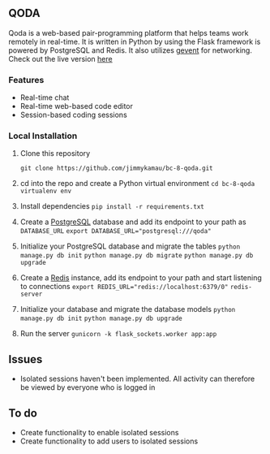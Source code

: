 ## QODA

Qoda is a web-based pair-programming platform that helps teams work remotely in real-time. It is written in Python by using the Flask framework is powered by PostgreSQL and Redis. It also utilizes [gevent](http://www.gevent.org/index.html) for networking. Check out the live version [here](http://qoda.apps.winguh.com) 


### Features

* Real-time chat
* Real-time web-based code editor
* Session-based coding sessions


### Local Installation

1. Clone this repository

	`git clone https://github.com/jimmykamau/bc-8-qoda.git`

2. cd into the repo and create a Python virtual environment
	`cd bc-8-qoda`
	`virtualenv env`

2. Install dependencies
	`pip install -r requirements.txt`

3. Create a [PostgreSQL](https://www.postgresql.org/) database and add its endpoint to your path as `DATABASE_URL`
	`export DATABASE_URL="postgresql:///qoda"`

4. Initialize your PostgreSQL database and migrate the tables
	`python manage.py db init`
	`python manage.py db migrate`
	`python manage.py db upgrade`

5. Create a [Redis](http://redis.io/) instance, add its endpoint to your path and start listening to connections
	`export REDIS_URL="redis://localhost:6379/0"`
	`redis-server`

6. Initialize your database and migrate the database models
	`python manage.py db init`
	`python manage.py db upgrade`

7. Run the server
	`gunicorn -k flask_sockets.worker app:app`


## Issues

* Isolated sessions haven't been implemented. All activity can therefore be viewed by everyone who is logged in


## To do

* Create functionality to enable isolated sessions
* Create functionality to add users to isolated sessions 

